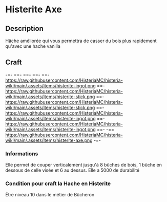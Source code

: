# Histerite Axe

## Description
Hâche améliorée qui vous permettra de casser du bois plus rapidement qu'avec une hache vanilla

## Craft
-=-
 ==- 
 ==- 
 ==- 
 ==- https://raw.githubusercontent.com/HisteriaMC/histeria-wiki/main/.assets/items/histerite-ingot.png
 ==- https://raw.githubusercontent.com/HisteriaMC/histeria-wiki/main/.assets/items/histerite-stick.png
 ==- https://raw.githubusercontent.com/HisteriaMC/histeria-wiki/main/.assets/items/histerite-stick.png
 ==- https://raw.githubusercontent.com/HisteriaMC/histeria-wiki/main/.assets/items/histerite-ingot.png
 ==- https://raw.githubusercontent.com/HisteriaMC/histeria-wiki/main/.assets/items/histerite-ingot.png
 ==- 
 -== https://raw.githubusercontent.com/HisteriaMC/histeria-wiki/main/.assets/items/histerite-axe.png
-=-

### Informations
Elle permet de couper verticalement jusqu'à 8 bûches de bois, 1 bûche en dessous de celle visée et 6 au dessus.
Elle a 5000 de durabilité

### Condition pour craft la Hache en Histerite
Être niveau 10 dans le métier de Bûcheron
